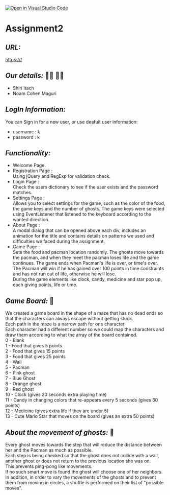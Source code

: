 [![Open in Visual Studio Code](https://classroom.github.com/assets/open-in-vscode-c66648af7eb3fe8bc4f294546bfd86ef473780cde1dea487d3c4ff354943c9ae.svg)](https://classroom.github.com/online_ide?assignment_repo_id=7797938&assignment_repo_type=AssignmentRepo)
# Assignment2
 
## _URL:_
[https:///](https://noamcm.github.io/PackmanGame/)
## _Our details:_ :woman_technologist: :woman_technologist:
- Shiri Itach 
- Noam Cohen Maguri 


## _LogIn Information:_
You can Sign in for a new user, or use deafult user information:
- username : k
- password : k

  
## _Functionality:_
- Welcome Page.
- Registration Page :  
Using jQuery and RegExp for validation check.
- Login Page :  
Check the users dictionary to see if the user exists and the password matches.
- Settings Page :  
Allows you to select settings for the game, such as the color of the food, the game keys and the number of ghosts. The game keys were selected using EventListener that listened to the keyboard according to the wanted direction. 
- About Page :  
A modal dialog that can be opened above each div, includes an animation for the title and contains details on patterns we used and difficulties we faced during the assignment.
- Game Page :  
Sets the food and pacman location randomly. The ghosts move towards the pacman, and when they meet the pacman loses life and the game continues. The game ends when Pacman's life is over, or time's over. The Pacman will win if he has gained over 100 points in time constraints and has not run out of life, otherwise he will lose.  
During the game elements like clock, candy, medicine and star pop up, each giving points, life or time.

  
## _Game Board:_ :game_die:
We created a game board in the shape of a maze that has no dead ends so that the characters can always escape without getting stuck.  
Each path in the maze is a narrow path for one character.  
Each character had a different number so we could map the characters and draw them according to what the array of the board contained.  
0 - Blank  
1 - Food that gives 5 points  
2 - Food that gives 15 points  
3 - Food that gives 25 points  
4 - Wall  
5 - Pacman  
6 - Pink ghost  
7 - Blue Ghost  
8 - Orange ghost  
9 - Red ghost  
10 - Clock (gives 20 seconds extra playing time)  
11 - Candy in changing colors that re-appears every 5 seconds (gives 30 points)  
12 - Medicine (gives extra life if they are under 5)  
13 - Cute Mario Star that moves on the board (gives an extra 50 points)  

  
## _About the movement of ghosts:_ :ghost:
Every ghost moves towards the step that will reduce the distance between her and the Pacman as much as possible.  
Each step is being checked so that the ghost does not collide with a wall, another ghost or does not return to the previous location she was on.  
This prevents ping-pong like movements.  
If no such smart move is found the ghost will choose one of her neighbors.  
In addition, in order to vary the movements of the ghosts and to prevent them from moving in circles, a shuffle is performed on their list of "possible moves".
